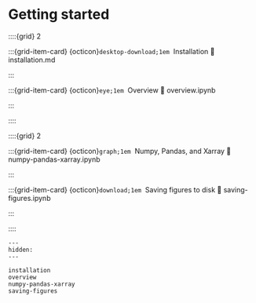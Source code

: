 # Getting started

::::{grid} 2

:::{grid-item-card} {octicon}`desktop-download;1em`&nbsp; Installation
:link: installation.md

:::

:::{grid-item-card} {octicon}`eye;1em`&nbsp; Overview
:link: overview.ipynb

:::

::::

::::{grid} 2

:::{grid-item-card} {octicon}`graph;1em`&nbsp; Numpy, Pandas, and Xarray
:link: numpy-pandas-xarray.ipynb

:::

:::{grid-item-card} {octicon}`download;1em`&nbsp; Saving figures to disk
:link: saving-figures.ipynb

:::

::::

```{toctree}
---
hidden:
---

installation
overview
numpy-pandas-xarray
saving-figures
```